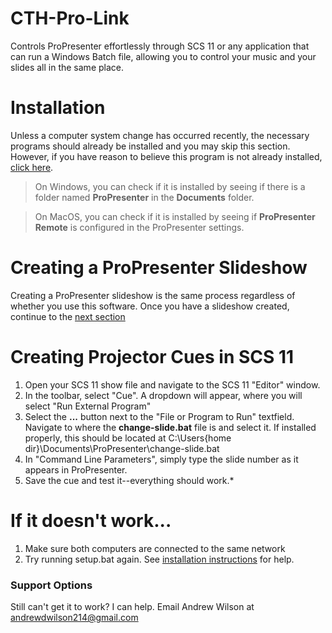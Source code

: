# CTH-Pro-Link
Controls ProPresenter effortlessly through SCS 11 or any application that can run a Windows Batch file, allowing you to control your music and your slides all in the same place.

# Installation
Unless a computer system change has occurred recently, the necessary programs should already be installed and you may skip this section. However, if you have reason to believe this program is not already installed, [click here](INSTALL.md).

>On Windows, you can check if it is installed by seeing if there is a folder named __ProPresenter__ in the __Documents__ folder.

>On MacOS, you can check if it is installed by seeing if __ProPresenter Remote__ is configured in the ProPresenter settings.

# Creating a ProPresenter Slideshow
Creating a ProPresenter slideshow is the same process regardless of whether you use this software. Once you have a slideshow created, continue to the [next section](#creating-projector-cues-in-scs-11)

# Creating Projector Cues in SCS 11
1. Open your SCS 11 show file and navigate to the SCS 11 "Editor" window.
1. In the toolbar, select "Cue". A dropdown will appear, where you will select "Run External Program"
1. Select the __...__ button next to the "File or Program to Run" textfield. Navigate to where the __change-slide.bat__ file is and select it. If installed properly, this should be located at C:\Users\{home dir}\Documents\ProPresenter\change-slide.bat
1. In "Command Line Parameters", simply type the slide number as it appears in ProPresenter.
1. Save the cue and test it--everything should work.*

# If it doesn't work...
1. Make sure both computers are connected to the same network
1. Try running setup.bat again. See [installation instructions](INSTALL.md) for help.

### Support Options
Still can't get it to work? I can help. Email Andrew Wilson at [andrewdwilson214@gmail.com](mailto:andrewdwilson214@gmail.com)
